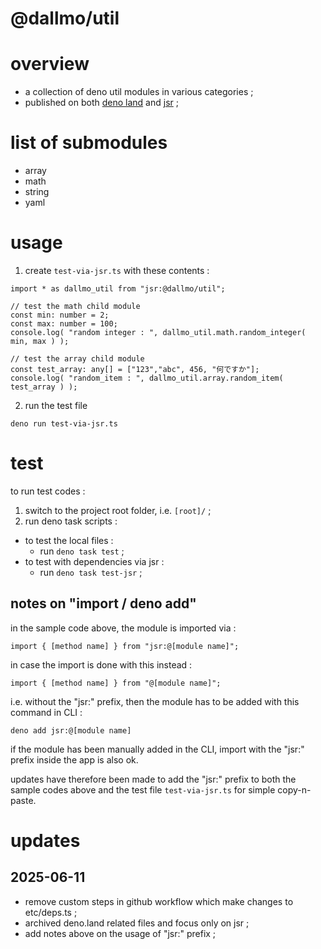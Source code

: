 # @dallmo/util

# overview

- a collection of deno util modules in various categories ;
- published on both [deno land][link-1] and [jsr][link-2] ; 


# list of submodules

- array
- math
- string
- yaml


# usage

1. create `test-via-jsr.ts` with these contents :  

```
import * as dallmo_util from "jsr:@dallmo/util";

// test the math child module
const min: number = 2;
const max: number = 100;
console.log( "random integer : ", dallmo_util.math.random_integer( min, max ) );

// test the array child module
const test_array: any[] = ["123","abc", 456, "何ですか"];
console.log( "random_item : ", dallmo_util.array.random_item( test_array ) );
```

2. run the test file
```
deno run test-via-jsr.ts
```


# test
to run test codes : 

1. switch to the project root folder, i.e. `[root]/` ;
2. run deno task scripts :
- to test the local files : 
  - run `deno task test` ;
- to test with dependencies via jsr : 
  - run `deno task test-jsr` ; 


## notes on "import / deno add"
in the sample code above, the module is imported via :
```
import { [method name] } from "jsr:@[module name]";
```

in case the import is done with this instead : 
```
import { [method name] } from "@[module name]";
```

i.e. without the "jsr:" prefix, then the module has to be added with this command in CLI :
```
deno add jsr:@[module name]
```

if the module has been manually added in the CLI, import with the "jsr:" prefix inside the app is also ok.

updates have therefore been made to add the "jsr:" prefix to both the sample codes above and the test file `test-via-jsr.ts` for simple copy-n-paste.


[comments]: ----------------------------------
[link-1]: https://deno.land/x/dallmo_util
[link-2]: https://jsr.io/@dallmo/util


# updates
## 2025-06-11
- remove custom steps in github workflow which make changes to etc/deps.ts ;
- archived deno.land related files and focus only on jsr ; 
- add notes above on the usage of "jsr:" prefix ; 
